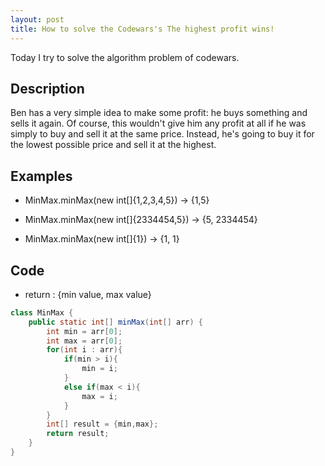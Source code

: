 ```yaml
---
layout: post
title: How to solve the Codewars's The highest profit wins!
---
```


Today I try to solve the algorithm problem of codewars.

## Description

Ben has a very simple idea to make some profit: 
he buys something and sells it again. 
Of course, this wouldn't give him any profit at all if he was simply to buy and sell it at the same price. 
Instead, he's going to buy it for the lowest possible price and sell it at the highest.

## Examples

* MinMax.minMax(new int[]{1,2,3,4,5}) -> {1,5}

* MinMax.minMax(new int[]{2334454,5}) -> {5, 2334454}

* MinMax.minMax(new int[]{1}) -> {1, 1}

## Code

* return : {min value, max value}

```java
class MinMax {
    public static int[] minMax(int[] arr) {
        int min = arr[0];
        int max = arr[0];
        for(int i : arr){
            if(min > i){
                min = i;
            }
            else if(max < i){
                max = i;
            }
        }
        int[] result = {min,max};
        return result;
    }
}
```
